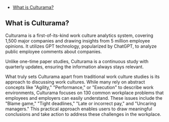 - [What is Culturama?](https://github.com/retropie/RetroPie-Setup/wiki/FAQ#why-do-some-emulators-not-show-up)

## What is Culturama?
Culturama is a first-of-its-kind work culture analytics system, covering 1,500 major companies and drawing insights from 5 million employee opinions. It utilizes GPT technology, popularized by ChatGPT, to analyze public employee comments about companies.

Unlike one-time paper studies, Culturama is a continuous study with quarterly updates, ensuring the information always stays relevant.

What truly sets Culturama apart from traditional work culture studies is its approach to discussing work cultures. While many rely on abstract concepts like "Agility," "Performance," or "Execution" to describe work environments, Culturama focuses on 130 common workplace problems that employees and employers can easily understand. These issues include the "Blame game," "Tight deadlines," "Late or incorrect pay," and "Uncaring managers." This practical approach enables users to draw meaningful conclusions and take action to address these challenges in the workplace.
